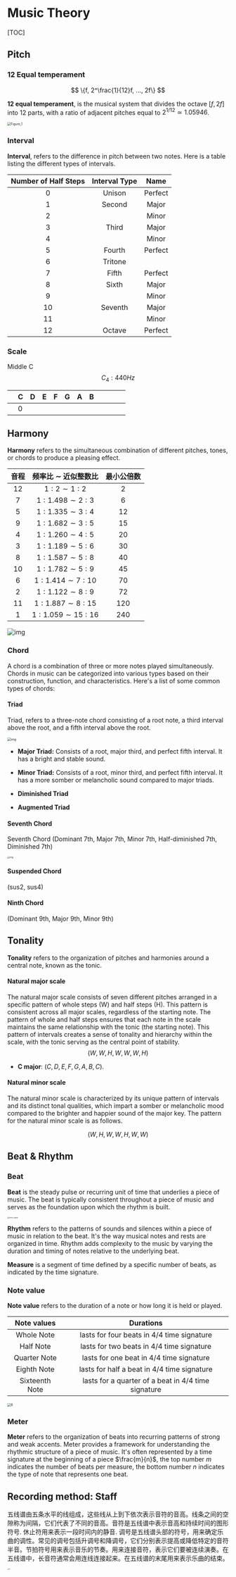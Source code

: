 # Music Theory

[TOC]

## Pitch

### 12 Equal temperament
$$
\{f, 2^\frac{1}{12}f, ..., 2f\}
$$

**12 equal temperament**, is the musical system that divides the octave $[f, 2f]$ into 12 parts, with a ratio of adjacent pitches equal to $2^{1/12} \simeq 1.05946$.


<img src="assets/Figure_1.svg" alt="Figure_1" style="zoom: 50%;" />

### Interval

**Interval**, refers to the difference in pitch between two notes. Here is a table listing the different types of intervals.

| Number of Half Steps | Interval Type | Name       |
|:--------------------------------:|:------------:|:------------:|
| 0                              | Unison     | Perfect    |
| 1                              | Second     | Major      |
| 2                              |            | Minor      |
| 3                              | Third      | Major      |
| 4                              |            | Minor      |
| 5                              | Fourth     | Perfect    |
| 6                              | Tritone      |     |
| 7                              | Fifth      | Perfect    |
| 8                              | Sixth      | Major      |
| 9                             |            | Minor      |
| 10                            | Seventh    | Major      |
| 11                            |            | Minor      |
| 12                             | Octave     | Perfect    |

### Scale

Middle C
$$
C_4: 440 Hz
$$

|      | C    | D    | E    | F    | G    | A    | B    |      |      |      |      |
| ---- | ---- | ---- | ---- | ---- | ---- | ---- | ---- | ---- | ---- | ---- | ---- |
|      | 0    |      |      |      |      |      |      |      |      |      |      |

## Harmony

**Harmony** refers to the simultaneous combination of different pitches, tones, or chords to produce a pleasing effect.

| 音程 | 频率比 $\sim$ 近似整数比 | 最小公倍数 |
| :----: | :----------------: | :----------: |
| 12   | $1 : 2 \sim 1:2$ | 2 |
| 7    | $1 : 1.498 \sim 2:3$ | 6 |
| 5    | $1 : 1.335 \sim 3:4$ | 12 |
| 9    | $1 : 1.682 \sim 3:5$ | 15 |
| 4    | $1 : 1.260 \sim 4:5$ | 20 |
| 3    | $1 : 1.189 \sim 5:6$ | 30 |
| 8    | $1 : 1.587 \sim 5:8$ | 40 |
| 10   | $1 : 1.782 \sim 5:9$ | 45 |
| 6    | $1 : 1.414 \sim 7:10$ | 70 |
| 2    | $1 : 1.122 \sim 8:9$ | 72 |
| 11   | $1 : 1.887 \sim 8:15$ | 120 |
| 1    | $1 : 1.059 \sim 15:16$ | 240 |

<img src="assets/e79ecdf01168f0ec33055728bb9cdcf8_r.jpg" alt="img"  />

### Chord

A chord is a combination of three or more notes played simultaneously. Chords in music can be categorized into various types based on their construction, function, and characteristics. Here's a list of some common types of chords:

#### Triad

Triad, refers to a three-note chord consisting of a root note, a third interval above the root, and a fifth interval above the root.

<img src="assets/v2-e943425ac6312fcf8ff248bf53c8ac76_r.jpg" alt="img" style="zoom: 50%;" />

- **Major Triad:** Consists of a root, major third, and perfect fifth interval. It has a bright and stable sound.

- **Minor Triad:** Consists of a root, minor third, and perfect fifth interval. It has a more somber or melancholic sound compared to major triads.

- **Diminished Triad** 

- **Augmented Triad**

#### Seventh Chord

Seventh Chord (Dominant 7th, Major 7th, Minor 7th, Half-diminished 7th, Diminished 7th)

<img src="assets/v2-d1860a59a0ea7df832e08fc3dd7ba843_r.jpg" alt="img" style="zoom: 33%;" />

#### Suspended Chord

(sus2, sus4)

#### Ninth Chord

(Dominant 9th, Major 9th, Minor 9th)

## Tonality

**Tonality** refers to the organization of pitches and harmonies around a central note, known as the tonic.

#### Natural major scale 

The natural major scale consists of seven different pitches arranged in a specific pattern of whole steps (W) and half steps (H). This pattern is consistent across all major scales, regardless of the starting note. The pattern of whole and half steps ensures that each note in the scale maintains the same relationship with the tonic (the starting note). This pattern of intervals creates a sense of tonality and hierarchy within the scale, with the tonic serving as the central point of stability.
$$
(W, W, H, W, W, W, H)
$$

- **C major**: $(C, D, E, F, G, A, B, C)$. 

#### Natural minor scale 

The natural minor scale is characterized by its unique pattern of intervals and its distinct tonal qualities, which impart a somber or melancholic mood compared to the brighter and happier sound of the major key. The pattern for the natural minor scale is as follows.

$$
(W, H, W, W, H, W, W)
$$

## Beat & Rhythm

### Beat

**Beat** is the steady pulse or recurring unit of time that underlies a piece of music. The beat is typically consistent throughout a piece of music and serves as the foundation upon which the rhythm is built.

<img src="assets/clock_signal.svg" alt="clock_signal" style="zoom: 25%;" />

**Rhythm** refers to the patterns of sounds and silences within a piece of music in relation to the beat. It's the way musical notes and rests are organized in time. Rhythm adds complexity to the music by varying the duration and timing of notes relative to the underlying beat.

**Measure** is a segment of time defined by a specific number of beats, as indicated by the time signature.

### Note value

**Note value** refers to the duration of a note or how long it is held or played. 

| Note values  |                  Durations                   |
| :----------: | :------------------------------------------: |
|  Whole Note  |  lasts for four beats in 4/4 time signature  |
|  Half Note   |  lasts for two beats in 4/4 time signature  |
| Quarter Note |  lasts for one beat in 4/4 time signature   |
| Eighth Note  | lasts for half a beat in 4/4 time signature |
|Sixteenth Note|lasts for a quarter of a beat in 4/4 time signature|

<img src="assets/R2.jpg" alt="R" style="zoom: 50%;" />

### Meter

**Meter** refers to the organization of beats into recurring patterns of strong and weak accents. Meter provides a framework for understanding the rhythmic structure of a piece of music. It's often represented by a time signature at the beginning of a piece $\frac{m}{n}$, the top number $m$ indicates the number of beats per measure, the bottom number $n$ indicates the type of note that represents one beat.

## Recording method: Staff

五线谱由五条水平的线组成，这些线从上到下依次表示音符的音高。线条之间的空隙称为间隔，它们代表了不同的音高。音符是五线谱中表示音高和持续时间的图形符号. 休止符用来表示一段时间内的静音. 调号是五线谱头部的符号，用来确定乐曲的调性。常见的调号包括升调号和降调号，它们分别表示提高或降低特定的音符半音。节拍符号用来表示音乐的节奏。用来连接音符，表示它们要被连续演奏。在五线谱中，长音符通常会用连线连接起来。在五线谱的末尾用来表示乐曲的结束。

<img src="assets/v2-6942a50bdfb3fac2cd7e5f460884b3b3_r.jpg" alt="img" style="zoom:15%;" />

